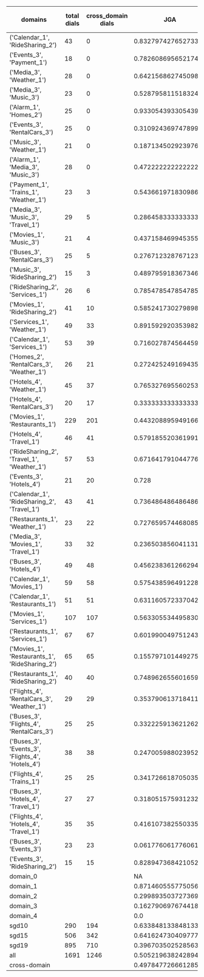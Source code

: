 | domains                                          |   total dials |   cross_domain dials | JGA                 | RSA                 | TA                 | CDTA                 |   total turns |   cross-domain turns |
|--------------------------------------------------|---------------|----------------------|---------------------|---------------------|--------------------|----------------------|---------------|----------------------|
| ('Calendar_1', 'RideSharing_2')                  |            43 |                    0 | 0.8327974276527331  | 0.945162907268171   | 0.8906752411575563 | NA                   |           311 |                    0 |
| ('Events_3', 'Payment_1')                        |            18 |                    0 | 0.782608695652174   | 0.9443287867910983  | 0.9082125603864735 | NA                   |           207 |                    0 |
| ('Media_3', 'Weather_1')                         |            28 |                    0 | 0.6421568627450981  | 0.853141361256544   | 0.8186274509803921 | NA                   |           204 |                    0 |
| ('Media_3', 'Music_3')                           |            23 |                    0 | 0.5287958115183246  | 0.8220404362862468  | 0.7539267015706806 | NA                   |           191 |                    0 |
| ('Alarm_1', 'Homes_2')                           |            25 |                    0 | 0.9330543933054394  | 0.9817982456140351  | 0.9707112970711297 | NA                   |           239 |                    0 |
| ('Events_3', 'RentalCars_3')                     |            25 |                    0 | 0.31092436974789917 | 0.622241843124196   | 0.5798319327731093 | NA                   |           357 |                    0 |
| ('Music_3', 'Weather_1')                         |            21 |                    0 | 0.1871345029239766  | 0.6329050522648079  | 0.6900584795321637 | NA                   |           171 |                    0 |
| ('Alarm_1', 'Media_3', 'Music_3')                |            28 |                    0 | 0.4722222222222222  | 0.7821235360561207  | 0.7083333333333334 | NA                   |           288 |                    0 |
| ('Payment_1', 'Trains_1', 'Weather_1')           |            23 |                    3 | 0.543661971830986   | 0.8850382429561312  | 0.7323943661971831 | 0.6666666666666666   |           355 |                    3 |
| ('Media_3', 'Music_3', 'Travel_1')               |            29 |                    5 | 0.2864583333333333  | 0.5864833697939966  | 0.5755208333333334 | 0.2                  |           384 |                    5 |
| ('Movies_1', 'Music_3')                          |            21 |                    4 | 0.4371584699453552  | 0.737011950374019   | 0.6885245901639344 | 0.25                 |           183 |                    4 |
| ('Buses_3', 'RentalCars_3')                      |            25 |                    5 | 0.27671232876712326 | 0.576389285879372   | 0.4904109589041096 | 0.0                  |           365 |                    5 |
| ('Music_3', 'RideSharing_2')                     |            15 |                    3 | 0.4897959183673469  | 0.7804204660587637  | 0.7006802721088435 | 0.0                  |           147 |                    3 |
| ('RideSharing_2', 'Services_1')                  |            26 |                    6 | 0.7854785478547854  | 0.9483152084363159  | 0.9174917491749175 | 0.5                  |           303 |                    6 |
| ('Movies_1', 'RideSharing_2')                    |            41 |                   10 | 0.5852417302798982  | 0.8554062126642769  | 0.7582697201017812 | 0.0                  |           393 |                   10 |
| ('Services_1', 'Weather_1')                      |            49 |                   33 | 0.8915929203539823  | 0.9728593784931807  | 0.9646017699115044 | 0.875                |           452 |                   48 |
| ('Calendar_1', 'Services_1')                     |            53 |                   39 | 0.7160278745644599  | 0.9232404500261646  | 0.8519163763066202 | 0.5306122448979592   |           574 |                   49 |
| ('Homes_2', 'RentalCars_3', 'Weather_1')         |            26 |                   21 | 0.2724252491694352  | 0.5777498797498797  | 0.4418604651162791 | 0.045454545454545456 |           301 |                   22 |
| ('Hotels_4', 'Weather_1')                        |            45 |                   37 | 0.7653276955602537  | 0.951501381802721   | 0.8879492600422833 | 0.7837837837837838   |           473 |                   37 |
| ('Hotels_4', 'RentalCars_3')                     |            20 |                   17 | 0.3333333333333333  | 0.6288183035170987  | 0.5440613026819924 | 0.4117647058823529   |           261 |                   17 |
| ('Movies_1', 'Restaurants_1')                    |           229 |                  201 | 0.443208895949166   | 0.7308136458762768  | 0.6219221604447974 | 0.04460966542750929  |          2518 |                  269 |
| ('Hotels_4', 'Travel_1')                         |            46 |                   41 | 0.579185520361991   | 0.867117345705862   | 0.8009049773755657 | 0.36585365853658536  |           442 |                   41 |
| ('RideSharing_2', 'Travel_1', 'Weather_1')       |            57 |                   53 | 0.6716417910447762  | 0.9199301225866688  | 0.871268656716418  | 0.7051282051282052   |           536 |                   78 |
| ('Events_3', 'Hotels_4')                         |            21 |                   20 | 0.728               | 0.9299075748442838  | 0.812              | 0.65                 |           250 |                   20 |
| ('Calendar_1', 'RideSharing_2', 'Travel_1')      |            43 |                   41 | 0.7364864864864865  | 0.9164620979656789  | 0.8896396396396397 | 0.5365853658536586   |           444 |                   41 |
| ('Restaurants_1', 'Weather_1')                   |            23 |                   22 | 0.7276595744680852  | 0.9269688644688645  | 0.8893617021276595 | 0.6956521739130435   |           235 |                   23 |
| ('Media_3', 'Movies_1', 'Travel_1')              |            33 |                   32 | 0.2365038560411311  | 0.5337640945457659  | 0.6143958868894601 | 0.125                |           389 |                   32 |
| ('Buses_3', 'Hotels_4')                          |            49 |                   48 | 0.45623836126629425 | 0.7712838187789064  | 0.6424581005586593 | 0.0                  |           537 |                   48 |
| ('Calendar_1', 'Movies_1')                       |            59 |                   58 | 0.5754385964912281  | 0.8811561814808568  | 0.7526315789473684 | 0.2608695652173913   |           570 |                   69 |
| ('Calendar_1', 'Restaurants_1')                  |            51 |                   51 | 0.6311605723370429  | 0.9234640780095326  | 0.8139904610492846 | 0.48333333333333334  |           629 |                   60 |
| ('Movies_1', 'Services_1')                       |           107 |                  107 | 0.5633055344958302  | 0.8502301862595997  | 0.7020470053070508 | 0.16161616161616163  |          1319 |                  198 |
| ('Restaurants_1', 'Services_1')                  |            67 |                   67 | 0.6019900497512438  | 0.8689510563738972  | 0.7343283582089553 | 0.3333333333333333   |          1005 |                  132 |
| ('Movies_1', 'Restaurants_1', 'RideSharing_2')   |            65 |                   65 | 0.15579710144927536 | 0.44806481383560465 | 0.4447463768115942 | 0.04046242774566474  |          1104 |                  173 |
| ('Restaurants_1', 'RideSharing_2')               |            40 |                   40 | 0.7489626556016598  | 0.9526940432651635  | 0.8755186721991701 | 0.525                |           482 |                   40 |
| ('Flights_4', 'RentalCars_3', 'Weather_1')       |            29 |                   29 | 0.35379061371841153 | 0.6664656370998285  | 0.4151624548736462 | 0.16071428571428573  |           277 |                   56 |
| ('Buses_3', 'Flights_4', 'RentalCars_3')         |            25 |                   25 | 0.33222591362126247 | 0.6168276301010887  | 0.4983388704318937 | 0.0                  |           301 |                   47 |
| ('Buses_3', 'Events_3', 'Flights_4', 'Hotels_4') |            38 |                   38 | 0.2470059880239521  | 0.5972309267562897  | 0.4820359281437126 | 0.07575757575757576  |           668 |                  132 |
| ('Flights_4', 'Trains_1')                        |            25 |                   25 | 0.34172661870503596 | 0.7878341799690108  | 0.6187050359712231 | 0.24                 |           278 |                   25 |
| ('Buses_3', 'Hotels_4', 'Travel_1')              |            27 |                   27 | 0.31805157593123207 | 0.7410386653690217  | 0.6848137535816619 | 0.0                  |           349 |                   54 |
| ('Flights_4', 'Hotels_4', 'Travel_1')            |            35 |                   35 | 0.4161073825503356  | 0.8375988245426187  | 0.6353467561521253 | 0.25                 |           447 |                   68 |
| ('Buses_3', 'Events_3')                          |            23 |                   23 | 0.06177606177606178 | 0.6063765489360723  | 0.4864864864864865 | 0.043478260869565216 |           259 |                   23 |
| ('Events_3', 'RideSharing_2')                    |            15 |                   15 | 0.8289473684210527  | 0.9602761243386245  | 0.8947368421052632 | 0.4666666666666667   |           152 |                   15 |
| domain_0                                         |               |                      | NA                  | NA                  | NA                 | NA                   |             0 |                    0 |
| domain_1                                         |               |                      | 0.871460555775056   | 0.9430918920822824  | 0.9187409456077966 | NA                   |          7593 |                    0 |
| domain_2                                         |               |                      | 0.29989350372736956 | 0.7250453713989271  | 0.5623003194888179 | 0.26046511627906976  |          9390 |                 1505 |
| domain_3                                         |               |                      | 0.16279069767441862 | 0.5677569983301598  | 0.5220692928334124 | 0.18027210884353742  |          2107 |                  294 |
| domain_4                                         |               |                      | 0.0                 | 0.3662187399473062  | 0.4076923076923077 | 0.09259259259259259  |           260 |                   54 |
| sgd10                                            |           290 |                  194 | 0.6338481338481339  | 0.8951353261949048  | 0.7992277992277992 | 0.512396694214876    |          3108 |                  242 |
| sgd15                                            |           506 |                  342 | 0.6416247304097772  | 0.8794260194682775  | 0.8103882099209202 | 0.49557522123893805  |          5564 |                  452 |
| sgd19                                            |           895 |                  710 | 0.3967035025285634  | 0.69813330296728    | 0.6058250608728226 | 0.08800690250215704  |         10678 |                 1159 |
| all                                              |          1691 |                 1246 | 0.5052196382428941  | 0.7817455201931581  | 0.6957105943152455 | 0.24284943335132217  |         19350 |                 1853 |
| cross-domain                                     |               |                      | 0.49784772666128596 | 0.7794726626678148  | 0.6831450094161958 | 0.24284943335132217  |         14868 |                 1853 |
